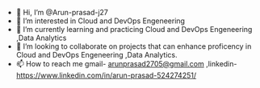 - 👋 Hi, I’m @Arun-prasad-j27
- 👀 I’m interested in Cloud and DevOps Engeneering
- 🌱 I’m currently learning and practicing Cloud and DevOps Engeneering ,Data Analytics 
- 💞️ I’m looking to collaborate on projects that can enhance proficency in Cloud and DevOps Engeneering ,Data Analytics. 
- 📫 How to reach me gmail- arunprasad2705@gmail.com ,linkedin- https://www.linkedin.com/in/arun-prasad-524274251/


<!---
Arun-prasad-j27/Arun-prasad-j27 is a ✨ special ✨ repository because its `README.md` (this file) appears on your GitHub profile.
You can click the Preview link to take a look at your changes.
--->
